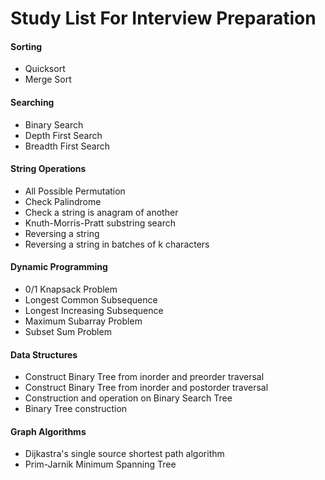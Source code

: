 # Study List For Interview Preparation

#### Sorting
* Quicksort
* Merge Sort

#### Searching
* Binary Search
* Depth First Search
* Breadth First Search

#### String Operations
* All Possible Permutation
* Check Palindrome
* Check a string is anagram of another
* Knuth-Morris-Pratt substring search
* Reversing a string
* Reversing a string in batches of k characters

#### Dynamic Programming
* 0/1 Knapsack Problem
* Longest Common Subsequence
* Longest Increasing Subsequence
* Maximum Subarray Problem
* Subset Sum Problem

#### Data Structures
* Construct Binary Tree from inorder and preorder traversal
* Construct Binary Tree from inorder and postorder traversal
* Construction and operation on Binary Search Tree
* Binary Tree construction

#### Graph Algorithms
* Dijkastra's single source shortest path algorithm
* Prim-Jarnik Minimum Spanning Tree